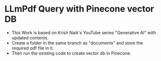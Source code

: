 # LLmPdf Query with Pinecone vector DB

- This Work is based on Krish Naik's YouTube series "Generative AI" with updated contents.
- Create a folder in the same branch as "documents" and store the required pdf file in it.
- Then run the existing code to create vector db in Pinecone.
